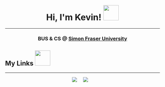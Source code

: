 <h1 align="center">Hi, I'm Kevin! <img src="https://media0.giphy.com/media/oz45ELYgMoYVsZqmor/giphy.gif?cid=790b76112f07e7eabb7bc60b896d8ab9043f64c6ddd7e01c&rid=giphy.gif&ct=s" width="50"></h1>

<hr>

<h3 align="center">BUS & CS @  <a href=https://www.sfu.ca target="blank">Simon Fraser University </a></h3>

<h2> My Links <img src="https://media3.giphy.com/media/Xdv29zqFlaSlO/giphy.gif?cid=790b76119db010299c04604964b29d63f53e31fe985a7228&rid=giphy.gif&ct=s" width="50"></h2>
<hr>
<p align="center">
  <a target="_blank"href="https://www.linkedin.com/in/kv-liu/"><img src="https://img.shields.io/badge/linkedin-%230077B5.svg?&style=for-the-badge&logo=linkedin&logoColor=white"/></a>&nbsp;&nbsp;&nbsp;&nbsp;
  <a href="mailto:kevinliu8260@hotmail.com?subject=Hello%20Kevin,%20From%20Github"><img src="https://img.shields.io/badge/gmail-%23D14836.svg?&style=for-the-badge&logo=gmail&logoColor=white" /></a>&nbsp;&nbsp;&nbsp;&nbsp;
</p>




<!--
**kv-liu/kv-liu** is a ✨ _special_ ✨ repository because its `README.md` (this file) appears on your GitHub profile.

Here are some ideas to get you started:

- 🔭 I’m currently working on ...
- 🌱 I’m currently learning ...
- 👯 I’m looking to collaborate on ...
- 🤔 I’m looking for help with ...
- 💬 Ask me about ...
- 📫 How to reach me: ...
- 😄 Pronouns: ...
- ⚡ Fun fact: ...
-->
